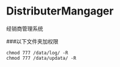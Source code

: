 # DistributerMangager
经销商管理系统

###以下文件夹加权限

    chmod 777 /data/log/ -R
    chmod 777 /data/updata/ -R
